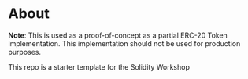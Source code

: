 # About

**Note**: This is used as a proof-of-concept as a partial ERC-20 Token implementation. This implementation should not be used for production purposes. 

This repo is a starter template for the Solidity Workshop
